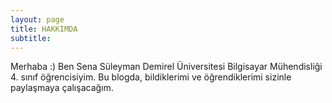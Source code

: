 ```yaml
---
layout: page
title: HAKKIMDA
subtitle: 
---
```


Merhaba :) Ben Sena Süleyman Demirel Üniversitesi Bilgisayar Mühendisliği 4. sınıf öğrencisiyim. Bu blogda, bildiklerimi ve öğrendiklerimi sizinle paylaşmaya çalışacağım. 

